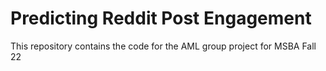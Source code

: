 # Predicting Reddit Post Engagement

This repository contains the code for the AML group project for MSBA Fall 22
